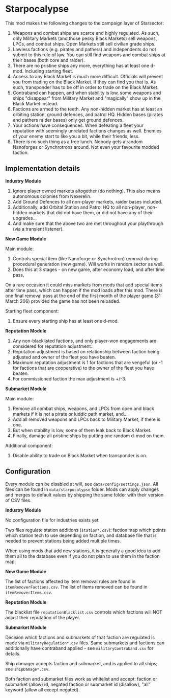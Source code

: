 # Starpocalypse

This mod makes the following changes to the campaign layer of Starsector:

1. Weapons and combat ships are scarce and highly regulated. As such, only Military Markets (and those pesky Black
   Markets) sell weapons, LPCs, and combat ships. Open Markets still sell civilian grade ships.
1. Lawless factions (e.g. pirates and pathers) and independents do not submit to this rule of law. You can still find
   weapons and combat ships at their bases (both core and raider).
1. There are no pristine ships any more, everything has at least one d-mod. Including starting fleet.
1. Access to any Black Market is much more difficult. Officials will prevent you from trading on the Black Market. If
   they can find you that is. As such, transponder has to be off in order to trade on the Black Market.
1. Contraband can happen, and when stability is low, some weapons and ships "disappear" from Military Market and
   "magically" show up in the Black Market instead.
1. Factions are armed to the teeth. Any non-hidden market has at least an orbiting station, ground defences, and patrol
   HQ. Hidden bases (pirates and pathers raider bases) only get ground defences.
1. Your actions have consequences. When defeating a fleet your reputation with seemingly unrelated factions changes as
   well. Enemies of your enemy start to like you a bit, while their friends, less.
1. There is no such thing as a free lunch. Nobody gets a random Nanoforges or Synchrotrons around. Not even your
   favourite modded faction.

## Implementation details

**Industry Module**

1. Ignore player owned markets altogether (do nothing). This also means autonomous colonies from Nexerelin.
1. Add Ground Defences to all non-player markets, raider bases included.
1. Additionally, add Orbital Station and Patrol HQ to all non-player, non-hidden markets that did not have them, or did
   not have any of their upgrades...
1. And make sure that the above two are met throughout your playthrough (via a transient listener).

**New Game Module**

Main module:

1. Controls special item (like Nanoforge or Synchrotron) removal during procedural generation (new game). Will works in
   random sector as well.
1. Does this at 3 stages - on new game, after economy load, and after time pass.

On a rare occasion it could miss markets from mods that add special items after time pass, which can happen if the mod
loads after this mod.
There is one final removal pass at the end of the first month of the player game (31 March 206) provided the game has
not been reloaded.

Starting fleet component:

1. Ensure every starting ship has at least one d-mod.

**Reputation Module**

1. Any non-blacklisted factions, and only player-won engagements are considered for reputation adjustment.
1. Reputation adjustment is based on relationship between faction being adjusted and owner of the fleet you have beaten.
1. Maximum reputation adjustment is 1 for factions that are vengeful (or -1 for factions that are cooperative) to the
   owner of the fleet you have beaten.
1. For commissioned faction the max adjustment is +/-3.

**Submarket Module**

Main module:

1. Remove all combat ships, weapons, and LPCs from open and black markets if it is not a pirate or luddic path market,
   and...
1. Add all removed weapons and LPCs back to Military Market, if there is one.
1. But when stability is low, some of them leak back to Black Market.
1. Finally, damage all pristine ships by putting one random d-mod on them.

Additional component:

1. Disable ability to trade on Black Market when transponder is on.

## Configuration

Every module can be disabled at will, see `data/config/settings.json`.
All files can be found in `data/starpocalypse` folder.
Mods can apply changes and merges to default values by shipping the same folder with their version of CSV files.

**Industry Module**

No configuration file for industries exists yet.

Two files regulate station additions (`station*.csv`): faction map which points which station tech to use depending on
faction, and database file that is needed to prevent stations being added multiple times.

When using mods that add new stations, it is generally a good idea to add them all to the database even if you do not
plan to use them in the faction map.

**New Game Module**

The list of factions affected by item removal rules are found in `itemRemoverFactions.csv`.
The list of items removed can be found in `itemRemoverItems.csv`.

**Reputation Module**

The blacklist file `reputationBlacklist.csv` controls which factions will NOT adjust their reputation of the player.

**Submarket Module**

Decision which factions and submarkets of that faction are regulated is made via `militaryRegulation*.csv` files.
Same submarkets and factions can additionally have contraband applied - see `militaryContraband.csv` for details.

Ship damager accepts faction and submarket, and is applied to all ships; see `shipDamage*.csv`.

Both faction and submarket files work as whitelist and accept: faction or submarket (allow) id, negated faction or
submarket id (disallow), "all" keyword (allow all except negated).
